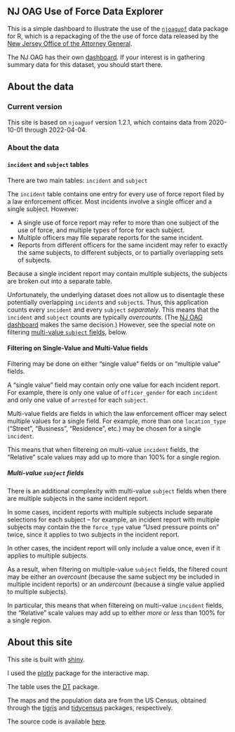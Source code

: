 ## NJ OAG Use of Force Data Explorer

This is a simple dashboard to illustrate the use of the
[`njoaguof`](https://github.com/tor-gu/njoaguof) data package for R,
which is a repackaging of the the use of force data released by the [New
Jersey Office of the Attorney General](https://www.njoag.gov).

The NJ OAG has their own [dashboard](https://www.njoag.gov/force/). If
your interest is in gathering summary data for this dataset, you should
start there.

## About the data

### Current version

This site is based on `njoaguof` version 1.2.1, which contains data from
2020-10-01 through 2022-04-04.

### About the data

#### `incident` and `subject` tables

There are two main tables: `incident` and `subject`

The `incident` table contains one entry for every use of force report
filed by a law enforcement officer. Most incidents involve a single
officer and a single subject. However:

-   A single use of force report may refer to more than one subject of
    the use of force, and multiple types of force for each subject.
-   Multiple officers may file separate reports for the same incident.
-   Reports from different officers for the same incident may refer to
    exactly the same subjects, to different subjects, or to partially
    overlapping sets of subjects.

Because a single incident report may contain multiple subjects, the
subjects are broken out into a separate table.

Unfortunately, the underlying dataset does not allow us to disentagle
these potentially overlapping `incident`s and `subject`s. Thus, this
application counts every `incident` and every `subject` *separately*.
This means that the `incident` and `subject` counts are typically
*overcounts*. (The [NJ OAG dashboard](https://www.njoag.gov/force/)
makes the same decision.) However, see the special note on filtering
[multi-value `subject` fields](#subjectmulti), below.

#### Filtering on Single-Value and Multi-Value fields

Filtering may be done on either “single value” fields or on “multiple
value” fields.

A “single value” field may contain only one value for each incident
report. For example, there is only one value of `officer_gender` for
each `incident` and only one value of `arrested` for each `subject`.

Multi-value fields are fields in which the law enforcement officer may
select multiple values for a single field. For example, more than one
`location_type` (“Street”, “Business”, “Residence”, etc.) may be chosen
for a single `incident`.

This means that when filtereing on multi-value `incident` fields, the
“Relative” scale values may add up to more than 100% for a single
region.

##### Multi-value `subject` fields

There is an additional complexity with multi-value `subject` fields when
there are multiple subjects in the same incident report.

In some cases, incident reports with multiple subjects include separate
selections for each subject – for example, an incident report with
multiple subjects may contain the the `force_type` value “Used pressure
points on” twice, since it applies to two subjects in the incident
report.

In other cases, the incident report will only include a value once, even
if it applies to multiple subjects.

As a result, when filtering on multiple-value `subject` fields, the
filtered count may be either an *overcount* (because the same subject my
be included in multiple incident reports) or an *undercount* (because a
single value applied to multiple subjects).

In particular, this means that when filtereing on multi-value `incident`
fields, the “Relative” scale values may add up to either *more* or
*less* than 100% for a single region.

## About this site

This site is built with [shiny](https://shiny.rstudio.com/).

I used the [plotly](https://github.com/plotly/plotly.R) package for the
interactive map.

The table uses the [DT](https://rstudio.github.io/DT/) package.

The maps and the population data are from the US Census, obtained
through the [tigris](https://github.com/walkerke/tigris) and
[tidycensus](https://walker-data.com/tidycensus/index.html) packages,
respectively.

The source code is available
[here](https://github.com/tor-gu/njoaguofdash).
